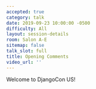 ```yaml
---
accepted: true
category: talk
date: 2019-09-23 10:00:00 -0500
difficulty: All
layout: session-details
room: Salon A-E
sitemap: false
talk_slot: full
title: Opening Comments
video_url: ''
---
```

Welcome to DjangoCon US!
